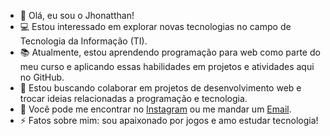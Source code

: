 - 👋 Olá, eu sou o Jhonatthan!
- 💻 Estou interessado em explorar novas tecnologias no campo de Tecnologia da Informação (TI).
- 📚 Atualmente, estou aprendendo programação para web como parte do meu curso e aplicando essas habilidades em projetos e atividades aqui no GitHub.
- 🤝 Estou buscando colaborar em projetos de desenvolvimento web e trocar ideias relacionadas a programação e tecnologia.
- 📧 Você pode me encontrar no [Instagram](https://www.instagram.com/jhonatthan.er/) ou me mandar um [Email](jhonatthan.filho09@aluno.ifce.edu.br).
- ⚡ Fatos sobre mim: sou apaixonado por jogos e amo estudar tecnologia!
